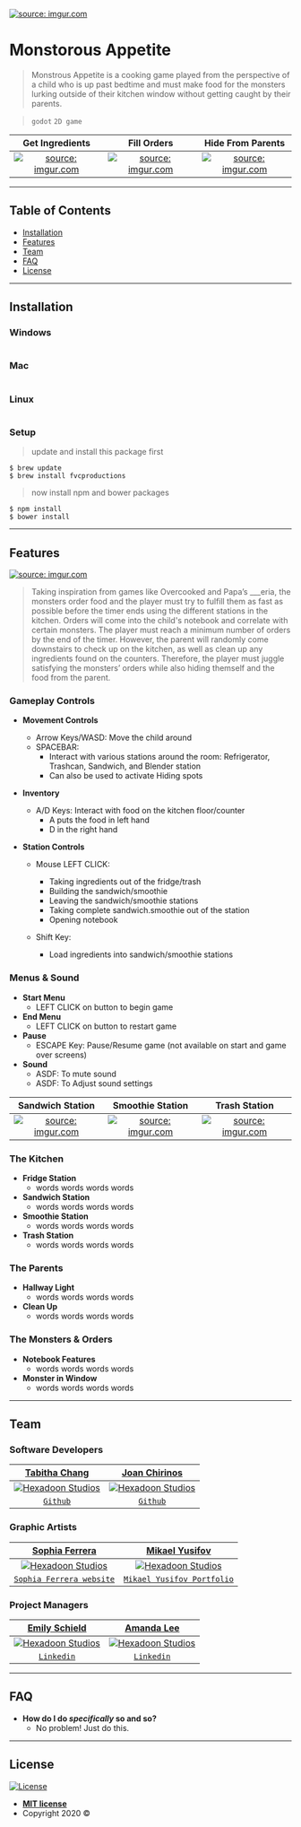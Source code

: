 <a href="https://imgur.com/ZcroWcH"><img src="https://i.imgur.com/ZcroWcH.jpg" title="source: imgur.com" /></a>

# Monstorous Appetite

> Monstrous Appetite is a cooking game played from the perspective of a child who is up past bedtime and must make food for the monsters lurking outside of their kitchen window without getting caught by their parents. 

> ``` godot ``` ``` 2D game ``` 

| <a target="_blank">**Get Ingredients**</a> | <a target="_blank">**Fill Orders**</a> | <a target="_blank">**Hide From Parents**</a> |
| :---: |:---:| :---:|
| <a href="https://imgur.com/cJRiBvo"><img src="https://i.imgur.com/cJRiBvo.png" title="source: imgur.com" /></a> | <a href="https://imgur.com/vTuJx5r"><img src="https://i.imgur.com/vTuJx5r.png" title="source: imgur.com" /></a> | <a href="https://imgur.com/WyevvNr"><img src="https://i.imgur.com/WyevvNr.png" title="source: imgur.com" /></a>  |


---

## Table of Contents

- [Installation](#installation)
- [Features](#features)
- [Team](#team)
- [FAQ](#faq)
- [License](#license)

---

## Installation

### Windows
``` code code
```

### Mac
``` code code
```

### Linux
``` code code
```

### Setup

> update and install this package first

```shell
$ brew update
$ brew install fvcproductions
```

> now install npm and bower packages

```shell
$ npm install
$ bower install
```

---

## Features
<a href="https://imgur.com/XhCBl3E"><img src="https://i.imgur.com/XhCBl3E.png" title="source: imgur.com" /></a>

 > Taking inspiration from games like Overcooked and Papa’s ___eria, the monsters order food and the player must try to fulfill them as fast as possible before the timer ends using the different stations in the kitchen. Orders will come into the child's notebook and correlate with certain monsters. The player must reach a minimum number of orders by the end of the timer. However, the parent will randomly come downstairs to check up on the kitchen, as well as clean up any ingredients found on the counters. Therefore, the player must juggle satisfying the monsters’ orders while also hiding themself and the food from the parent.


### Gameplay Controls

- **Movement Controls**
    - Arrow Keys/WASD: Move the child around
    - SPACEBAR: 
      - Interact with various stations around the room: Refrigerator, Trashcan, Sandwich, and Blender station
      - Can also be used to activate Hiding spots

- **Inventory**
    - A/D Keys: Interact with food on the kitchen floor/counter 
      - A puts the food in left hand 
      - D in the right hand
    
- **Station Controls**
    - Mouse LEFT CLICK: 
      - Taking ingredients out of the fridge/trash
      - Building the sandwich/smoothie
      - Leaving the sandwich/smoothie stations
      - Taking complete sandwich.smoothie out of the station
      - Opening notebook
    
    - Shift Key:
       - Load ingredients into sandwich/smoothie stations


### Menus & Sound
- **Start Menu**
    - LEFT CLICK on button to begin game 
- **End Menu**
    - LEFT CLICK on button to restart game
- **Pause**
    - ESCAPE Key: Pause/Resume game (not available on start and game over screens)
- **Sound**
    - ASDF: To mute sound
    - ASDF: To Adjust sound settings
    
| <a target="_blank">**Sandwich Station**</a> | <a target="_blank">**Smoothie Station**</a> | <a target="_blank">**Trash Station**</a> |
| :---: |:---:| :---:|
| <a href="https://imgur.com/ukqBHhL"><img src="https://i.imgur.com/ukqBHhL.png" title="source: imgur.com" /></a> | <a href="https://imgur.com/Ge6wCHk"><img src="https://i.imgur.com/Ge6wCHk.png" title="source: imgur.com" /></a> | <a href="https://imgur.com/ltUxMia"><img src="https://i.imgur.com/ltUxMia.png" title="source: imgur.com" /></a>  |
### The Kitchen
 - **Fridge Station**
    - words words words words
- **Sandwich Station**
    - words words words words
- **Smoothie Station**
    - words words words words
- **Trash Station**
    - words words words words
    
### The Parents
- **Hallway Light**
    - words words words words
- **Clean Up**
    - words words words words
    
### The Monsters & Orders
 - **Notebook Features**
    - words words words words
- **Monster in Window**
    - words words words words
    
---

## Team

### Software Developers
| <a href="https://github.com/ahtibat1" target="_blank">**Tabitha Chang**</a> | <a href="https://github.com/JoanChirinos" target="_blank">**Joan Chirinos**</a> |
| :---: | :---: |
| [![Hexadoon Studios](https://avatars3.githubusercontent.com/u/16783371?s=400&u=71320dfbb23ff16f4f11cad8e424f8692003b601&v=4&s=200)](https://github.com/ahtibat1)    | [![Hexadoon Studios](https://avatars0.githubusercontent.com/u/33497201?s=400&u=d2b6af5c66e92cf4373464d7ce6daa16ca9e9447&v=4&s=200)](https://github.com/JoanChirinos) |
| <a href="https://github.com/ahtibat1" target="_blank">`Github`</a> | <a href="https://github.com/JoanChirinos" target="_blank">`Github`</a> |

### Graphic Artists
| <a href="https://github.com/sophferrera" target="_blank">**Sophia Ferrera**</a> | <a href="https://github.com/mikaelyusifov" target="_blank">**Mikael Yusifov**</a> |
| :---: | :---: |
| [![Hexadoon Studios](https://avatars0.githubusercontent.com/u/54869046?s=400&u=6de4d6946e8e10ba649b76d6d7b6e41e4367b375&v=4&s=200)](https://github.com/sophferrera)    | [![Hexadoon Studios](https://avatars0.githubusercontent.com/u/66186217?s=400&v=4&s=200)](https://github.com/mikaelyusifov) |
| <a href="https://slf445.myportfolio.com/about-me" target="_blank">`Sophia Ferrera website`</a> | <a href="https://www.artstation.com/mikael_mickey" target="_blank">`Mikael Yusifov Portfolio`</a> |

### Project Managers
| <a href="https://github.com/E-schield" target="_blank">**Emily Schield**</a> | <a href="https://github.com/amanda350" target="_blank">**Amanda Lee**</a> |
| :---: | :---: |
| [![Hexadoon Studios](https://avatars2.githubusercontent.com/u/65874973?s=460&u=6d99e91202e6e96bc809a8d0813406872046e60c&v=4&s=200)](https://github.com/E-schield)    | [![Hexadoon Studios](https://avatars1.githubusercontent.com/u/66491442?s=400&v=4&s=200)](https://github.com/amanda350) |
| <a href="https://www.linkedin.com/in/emily-schield-473046150/" target="_blank">`Linkedin`</a> | <a href="https://www.linkedin.com/in/alee000/" target="_blank">`Linkedin`</a> |

---

## FAQ

- **How do I do *specifically* so and so?**
    - No problem! Just do this.

---

## License

[![License](http://img.shields.io/:license-mit-blue.svg?style=flat-square)](http://badges.mit-license.org)

- **[MIT license](http://opensource.org/licenses/mit-license.php)**
- Copyright 2020 © 
